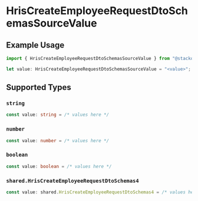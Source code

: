 # HrisCreateEmployeeRequestDtoSchemasSourceValue

## Example Usage

```typescript
import { HrisCreateEmployeeRequestDtoSchemasSourceValue } from "@stackone/stackone-client-ts/sdk/models/shared";

let value: HrisCreateEmployeeRequestDtoSchemasSourceValue = "<value>";
```

## Supported Types

### `string`

```typescript
const value: string = /* values here */
```

### `number`

```typescript
const value: number = /* values here */
```

### `boolean`

```typescript
const value: boolean = /* values here */
```

### `shared.HrisCreateEmployeeRequestDtoSchemas4`

```typescript
const value: shared.HrisCreateEmployeeRequestDtoSchemas4 = /* values here */
```

